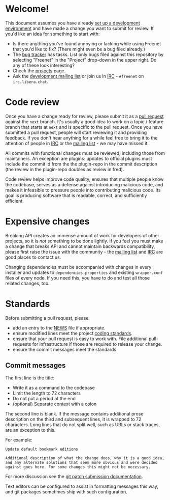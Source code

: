 # Welcome!

This document assumes you have already [set up a development
environment](https://wiki.freenetproject.org/Building_from_source) and have made
a change you want to submit for review. If you'd like an idea for something to
start with:

* Is there anything you've found annoying or lacking while using Freenet that
  you'd like to fix? (There might even be a bug filed already.)
* The [bug tracker](https://bugs.freenetproject.org/my_view_page.php) has tasks.
  List only bugs filed against this repository by selecting "Freenet" in the
  "Project" drop-down in the upper right. Do any of these look interesting?
* Check the [projects](https://wiki.freenetproject.org/Projects) page.
* Ask the [development mailing list](https://freenetproject.org/pages/help.html#mailing-lists)
  or join us in [IRC](https://web.libera.chat/?nick=Rabbit|?#freenet) - `#freenet` on
  `irc.libera.chat`.

# Code review

Once you have a change ready for review, please submit it as a [pull
request](https://help.github.com/articles/using-pull-requests/#initiating-the-pull-request)
against the `next` branch. It's usually a good idea to work on a topic / feature
branch that starts at `next` and is specific to the pull request. Once you have
submitted a pull request, people will start reviewing it and providing feedback.
If you don't hear anything for a while feel free to bring it to the attention of
people in [IRC](https://www.hyphanet.org/pages/help.html#chat-with-us) or the [mailing list](https://www.hyphanet.org/pages/help.html#mailing-lists) - we may
have missed it.

All commits with functional changes must be reviewed, including those from
maintainers. An exception are plugins: updates to official plugins
must include the commit id from the the plugin-repo in the commit
description (the review in the plugin-repo doubles as review in fred).

Code review helps improve code quality, ensures that multiple people know the
codebase, serves as a defense against introducing malicious code, and makes it
infeasible to pressure people into contributing malicious code. Its goal is
producing software that is readable, correct, and sufficiently efficient.

# Expensive changes

Breaking API creates an immense amount of work for developers of other projects,
so it is *not* something to be done lightly. If you feel you must make a change
that breaks API and cannot maintain backwards compatibility, please first raise
the issue with the community - the [mailing list](https://www.hyphanet.org/pages/help.html#mailing-lists)
and [IRC](https://www.hyphanet.org/pages/help.html#chat-with-us) are good places to contact us.

Changing dependencies must be accompanied with changes in every
installer and updates to `dependencies.properties` and existing
`wrapper.conf` files of every node. If you need this, you have to do
and test all those related changes, too.

# Standards

Before submitting a pull request, please:

* add an entry to the [NEWS](/NEWS.md) file if appropriate.
* ensure modified lines meet the project [coding standards](https://google.github.io/styleguide/javaguide.html).
* ensure that your pull request is easy to work with. File additional pull-requests for infrastructure if those are required to release your change.
* ensure the commit messages meet the standards:

## Commit messages

The first line is the title:

* Write it as a command to the codebase
* Limit the length to 72 characters
* Do not put a period at the end
* (optional) Separate context with a colon

The second line is blank. If the message contains additional prose description
on the third and subsequent lines, it is wrapped to 72 characters. Long lines
that do not split well, such as URLs or stack traces, are an exception to this.

For example:

    Update default bookmark editions
    
    Additional description of what the change does, why it is a good idea,
    and any alternate solutions that seem more obvious and were decided
    against goes here. For some changes this might not be necessary.

For more discussion see the [git patch submission documentation](https://git.kernel.org/cgit/git/git.git/tree/Documentation/SubmittingPatches#n87).

Text editors can be configured to assist in formatting messages this way, and
git packages sometimes ship with such configuration.
